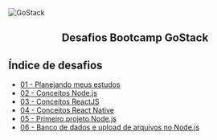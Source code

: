<img alt="GoStack" src="https://storage.googleapis.com/golden-wind/bootcamp-gostack/header-desafios.png" />
<h2 align="center">
  Desafios Bootcamp GoStack
</h2>

## Índice de desafios

- [01 - Planejando meus estudos](https://github.com/lucassbgomes/bootcamp-gostack-desafios/tree/master/desafio-01)
- [02 - Conceitos Node.js](https://github.com/lucassbgomes/gostack-desafio-conceitos-nodejs)
- [03 - Conceitos ReactJS](https://github.com/lucassbgomes/gostack-desafio-conceitos-reactjs)
- [04 - Conceitos React Native](https://github.com/lucassbgomes/gostack-desafio-conceitos-react-native)
- [05 - Primeiro projeto Node.js](https://github.com/lucassbgomes/gostack-desafio-fundamentos-node)
- [06 - Banco de dados e upload de arquivos no Node.js](https://github.com/lucassbgomes/gostack-desafio-typeorm-upload)
